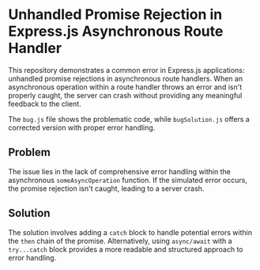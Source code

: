 # Unhandled Promise Rejection in Express.js Asynchronous Route Handler

This repository demonstrates a common error in Express.js applications: unhandled promise rejections in asynchronous route handlers.  When an asynchronous operation within a route handler throws an error and isn't properly caught, the server can crash without providing any meaningful feedback to the client.

The `bug.js` file shows the problematic code, while `bugSolution.js` offers a corrected version with proper error handling.

## Problem

The issue lies in the lack of comprehensive error handling within the asynchronous `someAsyncOperation` function. If the simulated error occurs, the promise rejection isn't caught, leading to a server crash.

## Solution

The solution involves adding a `catch` block to handle potential errors within the `then` chain of the promise.  Alternatively, using `async/await` with a `try...catch` block provides a more readable and structured approach to error handling.
